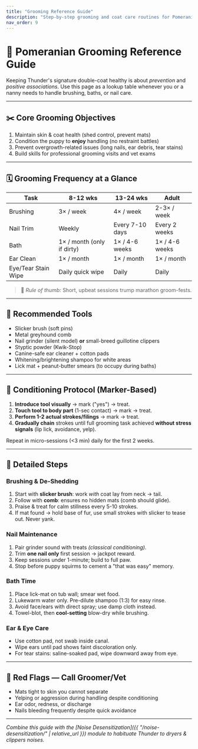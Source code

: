 ```yaml
---
title: "Grooming Reference Guide"
description: "Step-by-step grooming and coat care routines for Pomeranian puppies"
nav_order: 9
---
```


# 🛁 Pomeranian Grooming Reference Guide

Keeping Thunder's signature double-coat healthy is about *prevention* and *positive associations*. Use this page as a lookup table whenever you or a nanny needs to handle brushing, baths, or nail care.

---

## ✂️ Core Grooming Objectives

1. Maintain skin & coat health (shed control, prevent mats)
2. Condition the puppy to **enjoy** handling (no restraint battles)
3. Prevent overgrowth-related issues (long nails, ear debris, tear stains)
4. Build skills for professional grooming visits and vet exams

---

## 🗓️ Grooming Frequency at a Glance

| Task | 8-12 wks | 13-24 wks | Adult |
|------|---------|-----------|-------|
| Brushing | 3× / week | 4× / week | 2-3× / week |
| Nail Trim | Weekly | Every 7-10 days | Every 2 weeks |
| Bath | 1× / month (only if dirty) | 1× / 4-6 weeks | 1× / 4-6 weeks |
| Ear Clean | 1× / month | 1× / month | 1× / month |
| Eye/Tear Stain Wipe | Daily quick wipe | Daily | Daily |

> 📌 *Rule of thumb:* Short, upbeat sessions trump marathon groom-fests.

---

## 🧰 Recommended Tools

- Slicker brush (soft pins)
- Metal greyhound comb
- Nail grinder (silent model) **or** small-breed guillotine clippers
- Styptic powder (Kwik-Stop)
- Canine-safe ear cleaner + cotton pads
- Whitening/brightening shampoo for white areas
- Lick mat + peanut-butter smears (to occupy during baths)

---

## 🔄 Conditioning Protocol (Marker-Based)

1. **Introduce tool visually** → mark ("yes") → treat.
2. **Touch tool to body part** (1-sec contact) → mark → treat.
3. **Perform 1-2 actual strokes/filings** → mark → treat.
4. **Gradually chain** strokes until full grooming task achieved **without stress signals** (lip lick, avoidance, yelp).

Repeat in micro-sessions (<3 min) daily for the first 2 weeks.

---

## 🧽 Detailed Steps

### Brushing & De-Shedding
1. Start with **slicker brush**: work *with* coat lay from neck → tail.
2. Follow with **comb**: ensures no hidden mats (comb should glide).
3. Praise & treat for calm stillness every 5-10 strokes.
4. If mat found → hold base of fur, use small strokes with slicker to tease out. Never yank.

### Nail Maintenance
1. Pair grinder sound with treats *(classical conditioning)*.
2. Trim **one nail only** first session → jackpot reward.
3. Keep sessions under 1-minute; build to full paw.
4. Stop before puppy squirms to cement a "that was easy" memory.

### Bath Time
1. Place lick-mat on tub wall; smear wet food.
2. Lukewarm water only. Pre-dilute shampoo (1:3) for easy rinse.
3. Avoid face/ears with direct spray; use damp cloth instead.
4. Towel-blot, then **cool-setting** blow-dry while brushing.

### Ear & Eye Care
- Use cotton pad, not swab inside canal.
- Wipe ears until pad shows faint discoloration only.
- For tear stains: saline-soaked pad, wipe downward away from eye.

---

## 🚩 Red Flags — Call Groomer/Vet

- Mats tight to skin you cannot separate
- Yelping or aggression during handling despite conditioning
- Ear odor, redness, or discharge
- Nails bleeding frequently despite quick avoidance

---

*Combine this guide with the [Noise Desensitization]({{ "/noise-desensitization/" | relative_url }}) module to habituate Thunder to dryers & clippers noises.* 